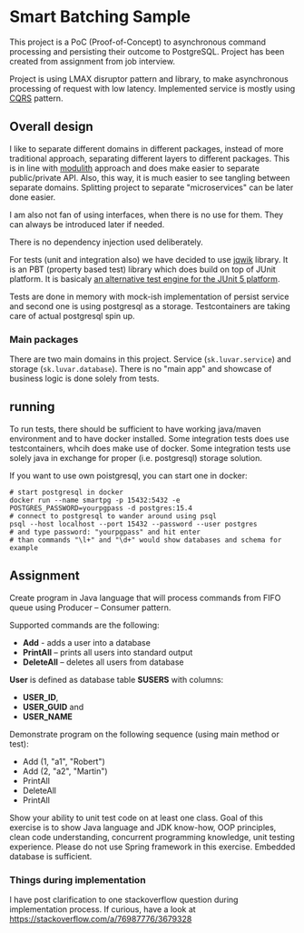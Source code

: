 # Smart Batching Sample

This project is a PoC (Proof-of-Concept) to asynchronous command processing and persisting their outcome to PostgreSQL.
Project has been created from assignment from job interview.

Project is using LMAX disruptor pattern and library, to make asynchronous processing of request with low latency.
Implemented service is mostly using [CQRS](https://www.martinfowler.com/bliki/CQRS.html) pattern.

## Overall design

I like to separate different domains in different packages, instead of more traditional approach, separating different
layers to different packages.
This is in line with [modulith](https://spring.io/projects/spring-modulith) approach and does make easier to separate
public/private API.
Also, this way, it is much easier to see tangling between separate domains.
Splitting project to separate "microservices" can be later done easier.

I am also not fan of using interfaces, when there is no use for them.
They can always be introduced later if needed.

There is no dependency injection used deliberately.

For tests (unit and integration also) we have decided to use [jqwik](https://jqwik.net/) library.
It is an PBT (property based test) library which does build on top of JUnit platform.
It is basicaly
[an alternative test engine for the JUnit 5 platform](https://jqwik.net/docs/current/user-guide.html#how-to-use).

Tests are done in memory with mock-ish implementation of persist service and second one is using postgresql as a
storage.
Testcontainers are taking care of actual postgresql spin up.

### Main packages

There are two main domains in this project. Service (`sk.luvar.service`) and storage (`sk.luvar.database`).
There is no "main app" and showcase of business logic is done solely from tests.

## running

To run tests, there should be sufficient to have working java/maven environment and to have docker installed.
Some integration tests does use testcontainers, whcih does make use of docker.
Some integration tests use solely java in exchange for proper (i.e. postgresql) storage solution.

If you want to use own poistgresql, you can start one in docker:
```shell
# start postgresql in docker
docker run --name smartpg -p 15432:5432 -e POSTGRES_PASSWORD=yourpgpass -d postgres:15.4
# connect to postgresql to wander around using psql
psql --host localhost --port 15432 --password --user postgres
# and type password: "yourpgpass" and hit enter
# than commands "\l+" and "\d+" would show databases and schema for example
```

## Assignment

Create program in Java language that will process commands from FIFO
queue using Producer – Consumer pattern.

Supported commands are the following:

* **Add** - adds a user into a database
* **PrintAll** – prints all users into standard output
* **DeleteAll** – deletes all users from database

**User** is defined as database table **SUSERS** with columns:

* **USER_ID**,
* **USER_GUID** and
* **USER_NAME**

Demonstrate program on the following sequence (using main method
or test):

* Add (1, &quot;a1&quot;, &quot;Robert&quot;)
* Add (2, &quot;a2&quot;, &quot;Martin&quot;)
* PrintAll
* DeleteAll
* PrintAll

Show your ability to unit test code on at least one class.
Goal of this exercise is to show Java language and JDK know-how, OOP
principles, clean code understanding, concurrent programming
knowledge, unit testing experience. Please do not use Spring
framework in this exercise. Embedded database is sufficient.

### Things during implementation

I have post clarification to one stackoverflow question during implementation process.
If curious, have a look at https://stackoverflow.com/a/76987776/3679328